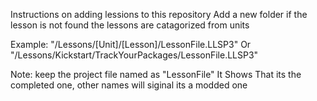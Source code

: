 Instructions on adding lessions to this repository 
Add a new folder if the lesson is not found the lessons are catagorized from units


Example:
"/Lessons/[Unit]/[Lesson]/LessonFile.LLSP3"
Or
"/Lessons/Kickstart/TrackYourPackages/LessonFile.LLSP3"

Note: keep the project file named as "LessonFile" It Shows That its the completed one, other names will siginal its a modded one
